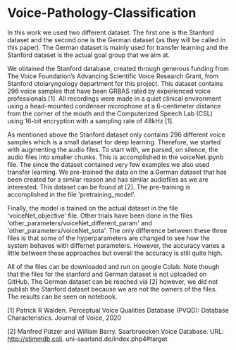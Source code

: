 # Voice-Pathology-Classification

In this work we used two different dataset. The first one is the Stanford dataset and the second one is the 
German dataset (as they will be called in this paper). The German dataset is mainly used for transfer learning
and the Stanford dataset is the actual goal group that we aim at.

We obtained the Stanford database, created through generous funding from The Voice Foundation’s Advancing
Scientific Voice Research Grant, from Stanford otolaryngology department for this project. This dataset
contains 296 voice samples that have been GRBAS rated by experienced voice professionals [1]. All recordings
were made in a quiet clinical environment using a head-mounted condenser microphone at a 6-centimeter
distance from the corner of the mouth and the Computerized Speech Lab (CSL) using 16-bit encryption with a
sampling rate of 48kHz [1].


As mentioned above the Stanford dataset only contains 296 different voice samples which is a small dataset
for deep learning. Therefore, we started with augmenting the audio files. To start with, we parsed, on silence,
the audio files into smaller chunks. This is accomplished in the voiceNet.ipynb file. The since the dataset
contained very few examples we also used transfer learning. We pre-trained the data on the a German dataset
that has been created for a similar reason and has similar audiofiles as we are interested. This dataset can 
be found at [2]. The pre-training is accomplished in the file 'pretraining_model'.


Finally, the model is trained on the actual dataset in the file 'voiceNet_objective' file. Other trials have been
done in the files 'other_parameters/voiceNet_different_param' and 'other_parameters/voiceNet_sota'. The only 
difference between these three files is that some of the hyperparameters are changed to see how the system behaves 
with differnet parameters. However, the accuracy varies a little between these approaches but overall the accuracy
is still quite high.

All of  the files can be downloaded and run on google Colab. Note though that the files for the stanford and German 
dataset is not uploaded on GitHub. The German dataset can be reached via [2] however, we did not publish the Stanford
dataset because we are not the owners of the files. The results can be seen on notebook.



[1] Patrick R Walden. Perceptual Voice Qualities Database (PVQD): Database Characteristics. Journal of
Voice, 2020

[2] Manfred Pützer and William Barry. Saarbruecken Voice Database. URL: http://stimmdb.coli.
uni-saarland.de/index.php4#target
